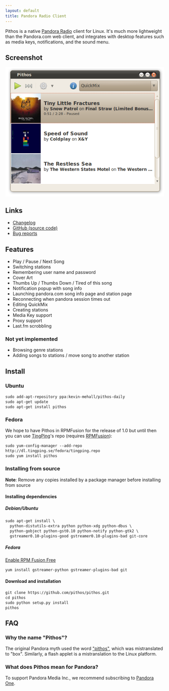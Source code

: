 ```yaml
---
layout: default
title: Pandora Radio Client
---
```


Pithos is a native [Pandora Radio](http://pandora.com) client for Linux. It's much more lightweight
than the Pandora.com web client, and integrates with desktop features such as media
keys, notifications, and the sound menu.

## Screenshot

![Pithos screenshot](img/screenshot0.2.png)

## Links

- [Changelog](changelog.html)
- [GitHub (source code)](https://github.com/pithos/pithos)
- [Bug reports](https://github.com/pithos/pithos/issues)

## Features

- Play / Pause / Next Song
- Switching stations
- Remembering user name and password
- Cover Art
- Thumbs Up / Thumbs Down / Tired of this song
- Notification popup with song info
- Launching pandora.com song info page and station page
- Reconnecting when pandora session times out
- Editing QuickMix
- Creating stations
- Media Key support
- Proxy support
- Last.fm scrobbling
  
### Not yet implemented

- Browsing genre stations
- Adding songs to stations / move song to another station

## Install

### Ubuntu

    sudo add-apt-repository ppa:kevin-mehall/pithos-daily
    sudo apt-get update
    sudo apt-get install pithos

### Fedora

We hope to have Pithos in RPMFusion for the release of 1.0 but until then you can use [TingPing](https://github.com/TingPing)'s repo (requires [RPMFusion](http://rpmfusion.org/Configuration)):

    sudo yum-config-manager --add-repo http://dl.tingping.se/fedora/tingping.repo
    sudo yum install pithos
    
### Installing from source

**Note**: Remove any copies installed by a package manager before installing from source

#### Installing dependencies

##### Debian/Ubuntu

    sudo apt-get install \
      python-distutils-extra python python-xdg python-dbus \
      python-gobject python-gst0.10 python-notify python-gtk2 \
      gstreamer0.10-plugins-good gstreamer0.10-plugins-bad git-core

##### Fedora

[Enable RPM Fusion Free](http://rpmfusion.org/Configuration)

    yum install gstreamer-python gstreamer-plugins-bad git

#### Download and installation

    git clone https://github.com/pithos/pithos.git
    cd pithos
    sudo python setup.py install
    pithos
  
## FAQ

### Why the name "Pithos"?

The original Pandora myth used the word ["pithos"](http://en.wikipedia.org/wiki/Pithos), which was mistranslated to "box". Similarly, a flash applet is a mistranslation to the Linux platform. 
 
### What does Pithos mean for Pandora?

To support Pandora Media Inc., we recommend subscribing to [Pandora One](http://pandora.com/one‎
).

